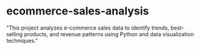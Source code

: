 # ecommerce-sales-analysis
"This project analyzes e-commerce sales data to identify trends, best-selling products, and revenue patterns using Python and data visualization techniques."
